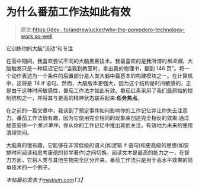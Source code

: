 # 为什么番茄工作法如此有效

> 原文:[https://dev . to/andrewlucker/why-the-pomodoro-technology-work so-well](https://dev.to/andrewlucker/why-does-the-pomodoro-technique-work-so-well)

它训练你的大脑“流动”和专注

在高中期间，我喜欢尝试不同的大脑黑客技术。我最喜欢的是我所谓的*触发器*。大脑触发只是一种延迟记忆:“当我到教室时，拿出我的物理书，翻到 146 页”。将一个动作表述为一个条件的后置部分是人类大脑中最基本的构建模块之一。在计算机中，这将是 T4 if 语句。然而，大脑版本更强大，因为这个结构是时间敏感的。正是由于这种时间敏感性，番茄工作法才如此有效。番茄红素采用了我们最原始的控制结构之一，并将其与更高的精神状态联系起来:**任务焦点**。

在之前的一篇文章中，我谈到了预定事件如何影响你的工作记忆并让你失去注意力。番茄工作法很有趣，因为它使用完全相同的现象来创造完全相反的效果:通过故意安排一个*焦点事件*，你从你的工作记忆中推出其他关注，有效地为未来的使用清理空间。

大脑真的很有趣，它能够在非常低级的语义(如逻辑 if 语句)和更高级的思想(如安排时间阅读和思考康德的哲学著作)之间切换。阅读文本是最高的能力之一，在智力方面，它将人类与其他生物完全区分开来。番茄工作法只是用于高水平效果的简单技术的一个例子。

*本帖最初发表于[medium.com](https://medium.com/@andrew_subarctic/why-does-the-pomodoro-technique-work-so-well-66190ea8ddf)T3】*